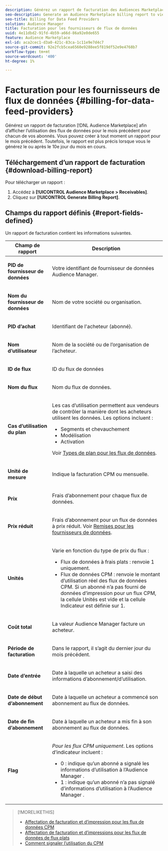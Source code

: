 ```yaml
---
description: Générez un rapport de facturation des Audiences Marketplace afin d’afficher l’utilisation des flux de données pour le mois précédent pour chacun de vos abonnés. Vous pouvez créer à tout moment un rapport pour le mois précédent. Toutefois, le rapport est plus précis lorsque vous le générez le ou après le 10e jour du mois en cours.
seo-description: Generate an Audience Marketplace billing report to view data feed usage for the previous month for each of your subscribers. You can create a report for the previous month at any time. However, the report is more accurate when you generate it on or after the 10th day of the current month.
seo-title: Billing for Data Feed Providers
solution: Audience Manager
title: Facturation pour les fournisseurs de flux de données
uuid: 4e11dbd2-91fd-4b59-a66d-86a92e0de655
feature: Audience Marketplace
exl-id: aca2cec1-d3a0-421c-83ca-1c11e9e7d4c7
source-git-commit: 92e2fcb5cea6560e9288ee5f819df52e9e4768b7
workflow-type: tm+mt
source-wordcount: '400'
ht-degree: 1%

---
```


# Facturation pour les fournisseurs de flux de données {#billing-for-data-feed-providers}

Générez un rapport de facturation [!DNL Audience Marketplace] afin d’afficher l’utilisation des flux de données pour le mois précédent pour chacun de vos abonnés. Vous pouvez créer à tout moment un rapport pour le mois précédent. Toutefois, le rapport est plus précis lorsque vous le générez le ou après le 10e jour du mois en cours.

## Téléchargement d’un rapport de facturation {#download-billing-report}

Pour télécharger un rapport :

1. Accédez à **[!UICONTROL Audience Marketplace > Receivables]**.
1. Cliquez sur **[!UICONTROL Generate Billing Report]**.

## Champs du rapport définis {#report-fields-defined}

Un rapport de facturation contient les informations suivantes.

<table id="table_B433D5059F6446068683E425B1D87520"> 
 <thead> 
  <tr> 
   <th colname="col1" class="entry"> Champ de rapport </th> 
   <th colname="col2" class="entry"> Description </th> 
  </tr> 
 </thead>
 <tbody> 
  <tr> 
   <td colname="col1"> <p><b><span class="uicontrol"> PID de fournisseur de données </span></b> </p> </td> 
   <td colname="col2"> <p>Votre identifiant de fournisseur de données <span class="keyword"> Audience Manager</span>. </p> </td> 
  </tr> 
  <tr> 
   <td colname="col1"> <p><b><span class="uicontrol"> Nom du fournisseur de données </span></b> </p> </td> 
   <td colname="col2"> <p>Nom de votre société ou organisation. </p> </td> 
  </tr> 
  <tr> 
   <td colname="col1"> <p><b><span class="uicontrol"> PID d’achat</span></b> </p> </td> 
   <td colname="col2"> <p>Identifiant de l'acheteur (abonné). </p> </td> 
  </tr> 
  <tr> 
   <td colname="col1"> <p><b><span class="uicontrol"> Nom d’utilisateur</span></b> </p> </td> 
   <td colname="col2"> <p>Nom de la société ou de l’organisation de l’acheteur. </p> </td> 
  </tr> 
  <tr> 
   <td colname="col1"> <p><b><span class="uicontrol"> ID de flux</span></b> </p> </td> 
   <td colname="col2"> <p>ID du flux de données </p> </td> 
  </tr> 
  <tr> 
   <td colname="col1"> <p><b><span class="uicontrol"> Nom du flux </span></b> </p> </td> 
   <td colname="col2"> <p>Nom du flux de données. </p> </td> 
  </tr> 
  <tr> 
   <td colname="col1"> <p><b><span class="uicontrol"> Cas d’utilisation du plan</span></b> </p> </td> 
   <td colname="col2"> <p>Les cas d’utilisation permettent aux vendeurs de contrôler la manière dont les acheteurs utilisent les données. Les options incluent : </p> 
    <ul id="ul_8230A93B5DCE4C10B025D3C761F72CEF"> 
     <li id="li_3400C6475F6D43D7AF54D9A0ED9C09E0">Segments et chevauchement </li> 
     <li id="li_65DFEF1EA6C341ACB5B72FF629F10AFC">Modélisation </li> 
     <li id="li_B84935B93ADE4D299732CE7E099DF7B3">Activation </li> 
    </ul> <p>Voir <a href="../../../features/audience-marketplace/marketplace-data-providers/marketplace-create-manage-feeds.md#plan-types"> Types de plan pour les flux de données</a>. </p> </td> 
  </tr> 
  <tr> 
   <td colname="col1"> <p><b><span class="uicontrol"> Unité de mesure</span></b> </p> </td> 
   <td colname="col2"> <p>Indique la facturation CPM ou mensuelle. </p> </td> 
  </tr> 
  <tr> 
   <td colname="col1"> <p><b><span class="uicontrol"> Prix </span></b> </p> </td> 
   <td colname="col2"> <p>Frais d’abonnement pour chaque flux de données. </p> </td> 
  </tr> 
  <tr> 
   <td colname="col1"> <p><b><span class="uicontrol"> Prix réduit </span></b> </p> </td> 
   <td colname="col2"> <p>Frais d’abonnement pour un flux de données à prix réduit. Voir <a href="../../../features/audience-marketplace/marketplace-data-providers/marketplace-create-manage-feeds.md#discounts"> Remises pour les fournisseurs de données</a>. </p> </td> 
  </tr> 
  <tr> 
   <td colname="col1"> <p><b><span class="uicontrol"> Unités</span></b> </p> </td> 
   <td colname="col2"> <p>Varie en fonction du type de prix du flux : </p> 
    <ul id="ul_01550B436EEE4FBC8C9945E08E3CE2C6"> 
     <li id="li_C589F6A751AB407E853AC6F726A47F14">Flux de données à frais plats : renvoie 1 uniquement. </li> 
     <li id="li_F93F8AEB2D8C45BFA0305E7808AFF848">Flux de données CPM : renvoie le montant d’utilisation réel des flux de données CPM. Si un abonné n’a pas fourni de données d’impression pour un flux CPM, la cellule Unités est vide et la cellule Indicateur est définie sur 1. </li> 
    </ul> </td> 
  </tr> 
  <tr> 
   <td colname="col1"> <p><b><span class="uicontrol"> Coût total</span></b> </p> </td> 
   <td colname="col2"> <p>La valeur <span class="keyword"> Audience Manager</span> facture un acheteur. </p> </td> 
  </tr> 
  <tr> 
   <td colname="col1"> <p><b><span class="uicontrol"> Période de facturation</span></b> </p> </td> 
   <td colname="col2"> <p> Dans le rapport, il s’agit du dernier jour du mois précédent. </p> </td> 
  </tr> 
  <tr> 
   <td colname="col1"> <p><b><span class="uicontrol"> Date d’entrée</span></b> </p> </td> 
   <td colname="col2"> <p>Date à laquelle un acheteur a saisi des informations d’abonnement/d’utilisation. </p> </td> 
  </tr> 
  <tr> 
   <td colname="col1"> <p><b><span class="uicontrol"> Date de début d’abonnement </span></b> </p> </td> 
   <td colname="col2"> <p>Date à laquelle un acheteur a commencé son abonnement au flux de données. </p> </td> 
  </tr> 
  <tr> 
   <td colname="col1"> <p><b><span class="uicontrol"> Date de fin d’abonnement </span></b> </p> </td> 
   <td colname="col2"> <p>Date à laquelle un acheteur a mis fin à son abonnement au flux de données. </p> </td> 
  </tr> 
  <tr> 
   <td colname="col1"> <p><b><span class="uicontrol"> Flag</span></b> </p> </td> 
   <td colname="col2"> <p> <i>Pour les flux CPM uniquement</i>. Les options d’indicateur incluent : </p> 
    <ul id="ul_509BC73B754A43299F8D719AB0805ABD"> 
     <li id="li_AB35E33B68EC49A187495DF6B9D86563">0 : indique qu’un abonné a signalé les informations d’utilisation à l’Audience Manager <span class="keyword"> </span>. </li> 
     <li id="li_2E4871B127A84EC586A9F3659F52D67E">1 : indique qu’un abonné n’a pas signalé d’informations d’utilisation à l’Audience Manager <span class="keyword"></span>. </li> 
    </ul> </td> 
  </tr> 
 </tbody> 
</table>

>[!MORELIKETHIS]
>
>* [Affectation de facturation et d’impression pour les flux de données CPM](../../../features/audience-marketplace/marketplace-data-buyers/marketplace-buyer-billing.md#cost-attribution)
>* [ Affectation de facturation et d’impressions pour les flux de données de flux plats](../../../features/audience-marketplace/marketplace-data-buyers/marketplace-buyer-billing.md)
>* [Comment signaler l’utilisation du CPM](../../../features/audience-marketplace/marketplace-data-buyers/marketplace-buyer-billing.md#report-cpm-usage)
